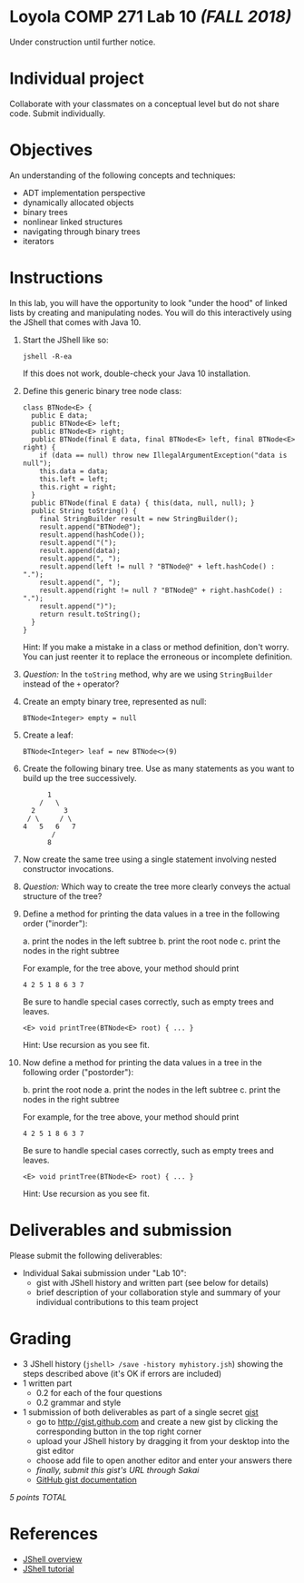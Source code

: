 # Loyola COMP 271 Lab 10 *(FALL 2018)*

Under construction until further notice.

# Individual project

Collaborate with your classmates on a conceptual level but do not share code.
Submit individually.

# Objectives

An understanding of the following concepts and techniques:

- ADT implementation perspective
- dynamically allocated objects
- binary trees
- nonlinear linked structures
- navigating through binary trees
- iterators
  
# Instructions

In this lab, you will have the opportunity to look "under the hood" of linked lists by creating and manipulating nodes.
You will do this interactively using the JShell that comes with Java 10.

1. Start the JShell like so:

       jshell -R-ea

   If this does not work, double-check your Java 10 installation.

1. Define this generic binary tree node class:

       class BTNode<E> {
         public E data;
         public BTNode<E> left;
         public BTNode<E> right;
         public BTNode(final E data, final BTNode<E> left, final BTNode<E> right) { 
           if (data == null) throw new IllegalArgumentException("data is null");
           this.data = data; 
           this.left = left;
           this.right = right;
         }
         public BTNode(final E data) { this(data, null, null); }
         public String toString() { 
           final StringBuilder result = new StringBuilder();
           result.append("BTNode@");
           result.append(hashCode());
           result.append("(");
           result.append(data);
           result.append(", ");
           result.append(left != null ? "BTNode@" + left.hashCode() : ".");
           result.append(", ");
           result.append(right != null ? "BTNode@" + right.hashCode() : ".");
           result.append(")");
           return result.toString();
         }
       }
       
   Hint: If you make a mistake in a class or method definition, don't worry. 
   You can just reenter it to replace the erroneous or incomplete definition.
   
1. *Question:* In the `toString` method, why are we using `StringBuilder` instead of the `+` operator?

1. Create an empty binary tree, represented as null:

       BTNode<Integer> empty = null

1. Create a leaf:

       BTNode<Integer> leaf = new BTNode<>(9)

1. Create the following binary tree. Use as many statements as you want to build up the tree successively.

             1
           /   \
         2       3
        / \     / \
       4   5   6   7
              /
             8


1. Now create the same tree using a single statement involving nested constructor invocations.

1. *Question:* Which way to create the tree more clearly conveys the actual structure of the tree?

1. Define a method for printing the data values in a tree in the following order ("inorder"): 

   a. print the nodes in the left subtree
   b. print the root node
   c. print the nodes in the right subtree

   For example, for the tree above, your method should print
   
       4 2 5 1 8 6 3 7

   Be sure to handle special cases correctly, such as empty trees and leaves.

       <E> void printTree(BTNode<E> root) { ... }
  
   Hint: Use recursion as you see fit.
   
1. Now define a method for printing the data values in a tree in the following order ("postorder"):

   b. print the root node
   a. print the nodes in the left subtree
   c. print the nodes in the right subtree

   For example, for the tree above, your method should print
   
       4 2 5 1 8 6 3 7

   Be sure to handle special cases correctly, such as empty trees and leaves.

       <E> void printTree(BTNode<E> root) { ... }
  
   Hint: Use recursion as you see fit.


# Deliverables and submission

Please submit the following deliverables:

- Individual Sakai submission under "Lab 10":
  - gist with JShell history and written part (see below for details)
  - brief description of your collaboration style and summary of your 
    individual contributions to this team project

# Grading

- 3 JShell history (`jshell> /save -history myhistory.jsh`) showing the steps described above (it's OK if errors are included)
- 1 written part
  - 0.2 for each of the four questions
  - 0.2 grammar and style
- 1 submission of both deliverables as part of a single secret [gist](https://gist.github.com/)
  - go to http://gist.github.com and create a new gist by clicking the corresponding button in the top right corner
  - upload your JShell history by dragging it from your desktop into the gist editor
  - choose add file to open another editor and enter your answers there
  - *finally, submit this gist's URL through Sakai*
  - [GitHub gist documentation](https://help.github.com/articles/creating-gists/)

*5 points TOTAL*

# References

- [JShell overview](https://docs.oracle.com/javase/9/jshell/introduction-jshell.htm)
- [JShell tutorial](http://cr.openjdk.java.net/~rfield/tutorial/JShellTutorial.html)